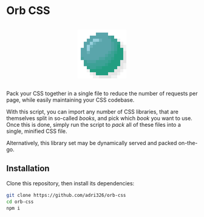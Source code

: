 # Orb CSS

<div style="display: flex; align-items: center; justify-content: center;">

  ![Orb logo](logo.png)

</div>

Pack your CSS together in a single file to reduce the number of requests per page, while easily maintaining your CSS codebase.

With this script, you can import any number of CSS libraries, that are themselves split in so-called *books*, and pick which *book* you want to use.
Once this is done, simply run the script to *pack* all of these files into a single, minified CSS file.

Alternatively, this library set may be dynamically served and packed on-the-go.

## Installation

Clone this repository, then install its dependencies:

```sh
git clone https://github.com/adri326/orb-css
cd orb-css
npm i
```
